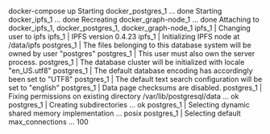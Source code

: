 <div id="termynal" data-termynal>
    <span data-ty="input"><span class="file-path"></span>docker-compose up</span>
    <span data-ty>Starting docker_postgres_1 ... done</span>
    <span data-ty>Starting docker_ipfs_1 ... done</span>
    <span data-ty>Recreating docker_graph-node_1 ... done</span>
    <span data-ty>Attaching to docker_ipfs_1, docker_postgres_1, docker_graph-node_1</span>
    <span data-ty>ipfs_1 | Changing user to ipfs</span>
    <span data-ty>ipfs_1 | IPFS version 0.4.23</span>
    <span data-ty>ipfs_1 | Initializing IPFS node at /data/ipfs</span>
    <span data-ty>postgres_1 | The files belonging to this database system will be owned by user "postgres"</span>
    <span data-ty>postgres_1 | This user must also own the server process.</span>
    <span data-ty>postgres_1 | The database cluster will be initialized with locale "en_US.utf8"</span>
    <span data-ty>postgres_1 | The default database encoding has accordingly been set to "UTF8"</span>
    <span data-ty>postgres_1 | The default text search configuration will be set to "english"</span>
    <span data-ty>postgres_1 | Data page checksums are disabled.</span>
    <span data-ty>postgres_1 | Fixing permissions on existing directory /var/lib/postgresql/data ... ok</span>
    <span data-ty>postgres_1 | Creating subdirectories ... ok</span>
    <span data-ty>postgres_1 | Selecting dynamic shared memory implementation ... posix</span>
    <span data-ty>postgres_1 | Selecting default max_connections ... 100</span>
</div>
